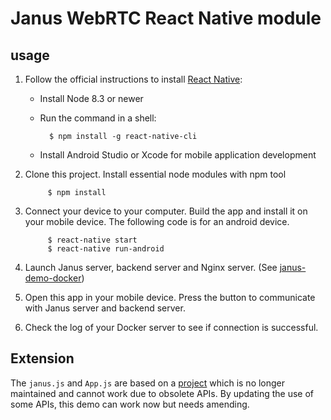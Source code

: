 # Janus WebRTC React Native module

## usage

1. Follow the official instructions to install [React Native]:
    
    * Install Node 8.3 or newer

    * Run the command in a shell:

            $ npm install -g react-native-cli
        
    * Install Android Studio or Xcode for mobile application development

2. Clone this project. Install essential node modules with npm tool
        
            $ npm install

3. Connect your device to your computer. Build the app and install it on your mobile device.
The following code is for an android device.

            $ react-native start
            $ react-native run-android

4. Launch Janus server, backend server and Nginx server. (See [janus-demo-docker]) 

5. Open this app in your mobile device. Press the button to communicate with Janus server and backend server.

6. Check the log of your Docker server to see if connection is successful.
            
[React Native]: https://facebook.github.io/react-native/docs/getting-started

[janus-demo-docker]: https://git.gpac-licensing.com/yanhao/janus-demo-docker

## Extension

The `janus.js` and `App.js` are based on a [project] which is no longer maintained and cannot work due to
obsolete APIs. By updating the use of some APIs, this demo can work now but needs amending.

[project]: https://github.com/atyenoria/react-native-webrtc-janus-gateway